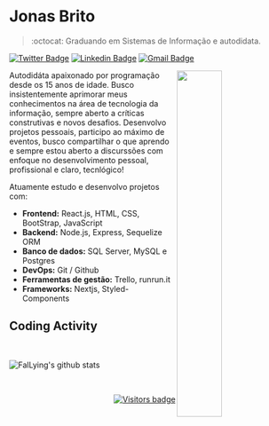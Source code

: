 
# Jonas Brito

> :octocat: Graduando em Sistemas de Informação e autodidata.

[![Twitter Badge](https://img.shields.io/badge/-@jonasxplore-red?style=flat-square&labelColor=red&logo=twitter&logoColor=white&link=https://twitter.com/jonasxplore)](https://twitter.com/jonasxplore)
[![Linkedin Badge](https://img.shields.io/badge/-Jonas_Brito-red?style=flat-square&logo=Linkedin&logoColor=white&link=https://www.linkedin.com/in/fallying/)](https://www.linkedin.com/in/fallying/)
[![Gmail Badge](https://img.shields.io/badge/-jonasexplore@gmail.com-red?style=flat-square&logo=Gmail&logoColor=white&link=mailto:jonasexplore@gmail.com)](mailto:jonasexplore@gmail.com)

<img align="right" width="40%" src="https://i.pinimg.com/originals/cb/e2/2d/cbe22db13550075e95c45c04d171fd5e.gif" />

Autodidáta apaixonado por programação desde os 15 anos de idade. Busco insistentemente aprimorar meus conhecimentos na área de tecnologia da informação, sempre aberto a críticas construtivas e novos desafios. Desenvolvo projetos pessoais, participo ao máximo de eventos, busco compartilhar o que aprendo e sempre estou aberto a discurssões com enfoque no desenvolvimento pessoal, profissional e claro, tecnlógico!

Atuamente estudo e desenvolvo projetos com:
* <strong>Frontend:</strong> React.js, HTML, CSS, BootStrap, JavaScript
* <strong>Backend:</strong> Node.js, Express, Sequelize ORM
* <strong>Banco de dados:</strong> SQL Server, MySQL e Postgres
* <strong>DevOps:</strong> Git / Github
* <strong>Ferramentas de gestão:</strong> Trello, runrun.it
* <strong>Frameworks:</strong> Nextjs, Styled-Components

## Coding Activity

<br/>

<p>
  <img src="https://github-readme-stats.vercel.app/api?username=FalLying&show_icons=true&theme=dracula" alt="FalLying's github stats" />
</p>

<br/>

<p align="right">
  <a href="https://badges.pufler.dev">
      <img src="https://badges.pufler.dev/visits/fallying/fallying" alt="Visitors badge" />
   </a>
</p>

